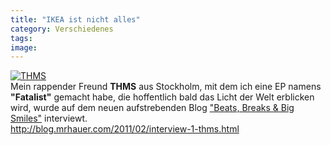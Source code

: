 ```yaml
---
title: "IKEA ist nicht alles"
category: Verschiedenes
tags: 
image: 
---
```


[![](http://3.bp.blogspot.com/_DrqESDweuTk/TUvXD527g9I/AAAAAAAADzw/qscog8SdWhQ/s320/IMAG3527.JPG "THMS")](http://blog.mrhauer.com/2011/02/interview-1-thms.html)  
Mein rappender Freund **THMS** aus Stockholm, mit dem ich eine EP namens **"Fatalist"** gemacht habe, die hoffentlich bald das Licht der Welt erblicken wird, wurde auf dem neuen aufstrebenden Blog ["Beats, Breaks & Big Smiles"](http://blog.mrhauer.com/) interviewt.  
<http://blog.mrhauer.com/2011/02/interview-1-thms.html>